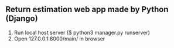 ## Return estimation web app made by Python (Django)
1. Run local host server ($ python3 manager.py runserver)
2. Open 127.0.0.1:8000/main/ in browser
